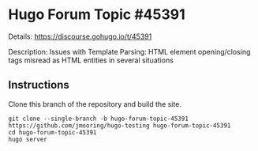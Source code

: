 # Hugo Forum Topic #45391

Details: <https://discourse.gohugo.io/t/45391>

Description: Issues with Template Parsing: HTML element opening/closing tags misread as HTML entities in several situations

## Instructions

Clone this branch of the repository and build the site.

```text
git clone --single-branch -b hugo-forum-topic-45391 https://github.com/jmooring/hugo-testing hugo-forum-topic-45391
cd hugo-forum-topic-45391
hugo server
```
